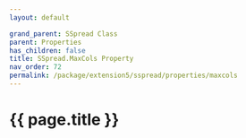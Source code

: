 ```yaml
---
layout: default

grand_parent: SSpread Class
parent: Properties
has_children: false
title: SSpread.MaxCols Property
nav_order: 72
permalink: /package/extension5/sspread/properties/maxcols
---
```

# {{ page.title }}
